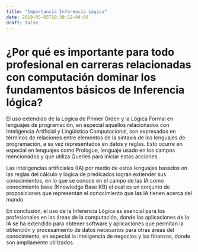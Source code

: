 ```yaml
---
title: "Importancia Inferencia Lógica"
date: 2019-05-05T10:39:52-04:00
draft: false
---
```

# ¿Por qué es importante para todo profesional en carreras relacionadas con computación dominar los fundamentos básicos de Inferencia lógica?

El uso extendido de la Lógica de Primer Orden y la Lógica Formal en lenguajes de programación, en especial aquellos relacionados con Inteligencia Artificial y Lingüística Computacional, son expresados en términos de relaciones entre elementos de la sintaxis de los lenguajes de programación, a su vez representados en datos y reglas. Esto ocurre en especial en lenguajes como Prologue, lenguaje usado en los campos mencionados y que utiliza Queries para iniciar estas acciones.

Las inteligencias artificiales (IA) por medio de estos lenguajes basados en las reglas del cálculo y lógica de predicados logran extiender sus conocimientos, en lo que se conoce en el campo de las IA como conocimiento base (Knowledge Base KB) el cual es un conjunto de proposiciones que representan el conocimiento que las IA tienen acerca del mundo.

En conclusión, el uso de la Inferencia Lógica es esencial para los profesionales en las áreas de la computación, donde las aplicaciones de la IA se ha extendido para obtener software y aplicaciones que permitan la obtención y procesamiento de datos necesarios para otras áreas del conocimiento, en especial la inteligencia de negocios y las finanzas, donde son ampliamente utilizados.



